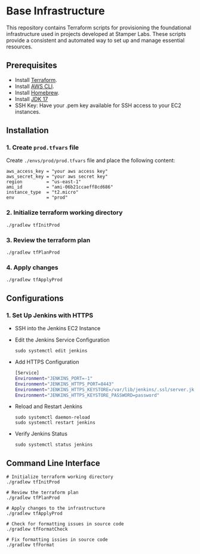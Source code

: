 # Base Infrastructure
This repository contains Terraform scripts for provisioning the foundational infrastructure used in projects developed at Stamper Labs.
These scripts provide a consistent and automated way to set up and manage essential resources.

## Prerequisites
* Install [Terraform](https://developer.hashicorp.com/terraform/tutorials/aws-get-started/install-cli#install-terraform).
* Install [AWS CLI](https://docs.aws.amazon.com/cli/latest/userguide/getting-started-install.html#getting-started-install-instructions).
* Install [Homebrew](https://brew.sh/).
* Install [JDK 17](https://formulae.brew.sh/formula/openjdk@17)
* SSH Key: Have your .pem key available for SSH access to your EC2 instances.

## Installation

### 1. Create `prod.tfvars` file

Create `./envs/prod/prod.tfvars` file and place the following content:

```hcl
aws_access_key = "your aws access key"
aws_secret_key = "your aws secret key"
region         = "us-east-1"
ami_id         = "ami-06b21ccaeff8cd686"
instance_type  = "t2.micro"
env            = "prod"
```
### 2. Initialize terraform working directory

```shell
./gradlew tfInitProd
```
### 3. Review the terraform plan

```shell
./gradlew tfPlanProd
```

### 4. Apply changes

```shell
./gradlew tfApplyProd
```

## Configurations

### 1. Set Up Jenkins with HTTPS

* SSH into the Jenkins EC2 Instance

* Edit the Jenkins Service Configuration

    ```shell
    sudo systemctl edit jenkins
    ```

* Add HTTPS Configuration

    ```bash
    [Service]
    Environment="JENKINS_PORT=-1"
    Environment="JENKINS_HTTPS_PORT=8443"
    Environment="JENKINS_HTTPS_KEYSTORE=/var/lib/jenkins/.ssl/server.jks"
    Environment="JENKINS_HTTPS_KEYSTORE_PASSWORD=password"
    ```

* Reload and Restart Jenkins

    ```shell
    sudo systemctl daemon-reload
    sudo systemctl restart jenkins
    ```

* Verify Jenkins Status

    ```shell
    sudo systemctl status jenkins
    ```

## Command Line Interface

```shell
# Initialize terraform working directory
./gradlew tfInitProd

# Review the terraform plan
./gradlew tfPlanProd

# Apply changes to the infrastructure
./gradlew tfApplyProd

# Check for formatting issues in source code
./gradlew tfFormatCheck

# Fix formatting issies in source code
./gradlew tfFormat
```